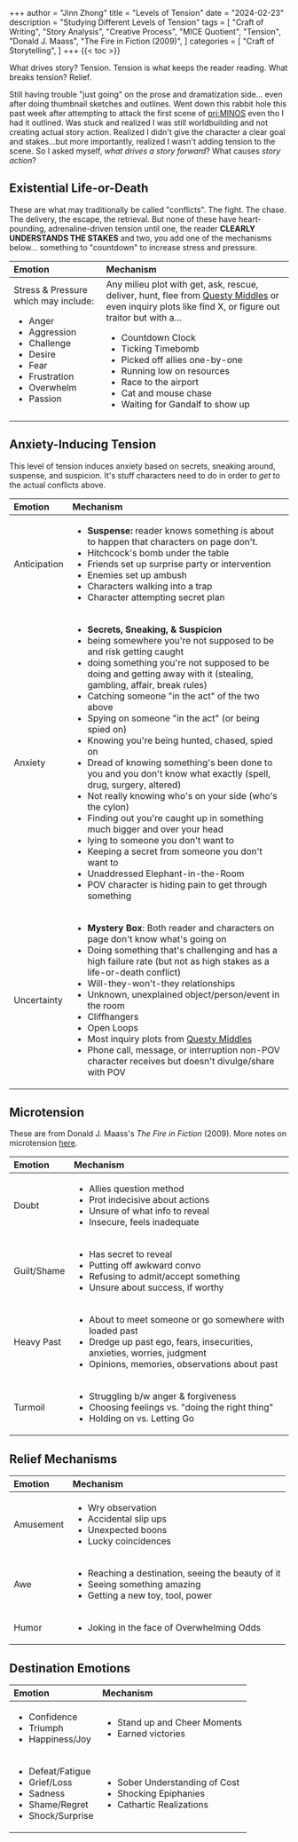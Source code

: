 +++
author = "Jinn Zhong"
title = "Levels of Tension"
date = "2024-02-23"
description = "Studying Different Levels of Tension"
tags = [
    "Craft of Writing",
    "Story Analysis",
    "Creative Process",
    "MICE Quotient",
    "Tension",
    "Donald J. Maass",
    "The Fire in Fiction (2009)",
]
categories = [
    "Craft of Storytelling",
]
+++
{{< toc >}}

What drives story? Tension. Tension is what keeps the reader reading. What breaks tension? Relief.

Still having trouble "just going" on the prose and dramatization side... even after doing thumbnail sketches and outlines. Went down this rabbit hole this past week after attempting to attack the first scene of [prj:MINOS](https://journal.jinnzhong.com/tags/prj-minos/) even tho I had it outlined. Was stuck and realized I was still worldbuilding and not creating actual story action. Realized I didn't give the character a clear goal and stakes...but more importantly, realized I wasn't adding tension to the scene. So I asked myself, _what drives a story forward_? What causes _story action_? 

## Existential Life-or-Death

These  are what may traditionally be called "conflicts". The fight. The chase. The delivery, the escape, the retrieval. But none of these have heart-pounding, adrenaline-driven tension until one, the reader **CLEARLY UNDERSTANDS THE STAKES** and two, you add one of the mechanisms below... something to "countdown" to increase stress and pressure.

| Emotion | Mechanism |
| :--- | :--- |
| Stress & Pressure which may include: <ul><li>Anger</li><li>Aggression</li><li>Challenge</li><li>Desire</li><li>Fear</li><li>Frustration</li><li>Overwhelm</li><li>Passion</li></ul>| Any milieu plot with get, ask, rescue, deliver, hunt, flee from [Questy Middles](https://journal.jinnzhong.com/36-questy-middles/) or even inquiry plots like find X, or figure out traitor but with a... <ul><li>Countdown Clock</li><li>Ticking Timebomb</li><li>Picked off allies one-by-one</li><li>Running low on resources</li><li>Race to the airport</li><li>Cat and mouse chase</li><li>Waiting for Gandalf to show up</li></ul> |

## Anxiety-Inducing Tension

This level of tension induces anxiety based on secrets, sneaking around, suspense, and suspicion. It's stuff characters need to do in order to _get_ to the actual conflicts above.

| Emotion | Mechanism |
| :--- | :--- |
| Anticipation | <ul><li>**Suspense:** reader knows something is about to happen that characters on page don't.</li><li>Hitchcock's bomb under the table</li><li>Friends set up surprise party or intervention</li><li>Enemies set up ambush</li><li>Characters walking into a trap</li><li>Character attempting secret plan</li></ul> |
| Anxiety | <ul><li>**Secrets, Sneaking, & Suspicion**</li><li>being somewhere you're not supposed to be and risk getting caught</li><li>doing something you're not supposed to be doing and getting away with it (stealing, gambling, affair, break rules)</li><li>Catching someone "in the act" of the two above</li><li>Spying on someone "in the act" (or being spied on)</li><li>Knowing you're being hunted, chased, spied on</li><li>Dread of knowing something's been done to you and you don't know what exactly (spell, drug, surgery, altered)</li><li>Not really knowing who's on your side (who's the cylon)</li><li>Finding out you're caught up in something much bigger and over your head</li><li>lying to someone you don't want to</li><li>Keeping a secret from someone you don't want to</li><li>Unaddressed Elephant-in-the-Room</li><li>POV character is hiding pain to get through something</li></ul> |
| Uncertainty | <ul><li>**Mystery Box**: Both reader and characters on page don't know what's going on</li><li>Doing something that's challenging and has a high failure rate (but not as high stakes as a life-or-death conflict)</li><li>Will-they-won't-they relationships</li><li>Unknown, unexplained object/person/event in the room</li><li>Cliffhangers</li><li>Open Loops</li><li>Most inquiry plots from [Questy Middles](https://journal.jinnzhong.com/36-questy-middles/)</li><li>Phone call, message, or interruption non-POV character receives but doesn't divulge/share with POV</li></ul> |

## Microtension 

These are from Donald J. Maass's _The Fire in Fiction_ (2009). More notes on microtension [here](https://journal.jinnzhong.com/micro-tensions/).

| Emotion | Mechanism |
| :--- | :--- |
| Doubt | <ul><li>Allies question method</li><li>Prot indecisive about actions</li><li>Unsure of what info to reveal</li><li>Insecure, feels inadequate</ul> |
| Guilt/Shame | <ul><li>Has secret to reveal</li><li>Putting off awkward convo</li><li>Refusing to admit/accept something</li><li>Unsure about success, if worthy</li></ul> |
| Heavy Past | <ul><li>About to meet someone or go somewhere with loaded past</li><li>Dredge up past ego, fears, insecurities, anxieties, worries, judgment</li><li>Opinions, memories, observations about past</li></ul> |
| Turmoil | <ul><li>Struggling b/w anger & forgiveness</li><li>Choosing feelings vs. "doing the right thing"</li><li>Holding on vs. Letting Go</li></ul> |

## Relief Mechanisms 

| Emotion | Mechanism |
| :--- | :--- |
| Amusement | <ul><li>Wry observation</li><li>Accidental slip ups</li><li>Unexpected boons</li><li>Lucky coincidences</li></ul> |
| Awe | <ul><li>Reaching a destination, seeing the beauty of it</li><li>Seeing something amazing</li><li>Getting a new toy, tool, power</li></ul> |
| Humor | <ul><li>Joking in the face of Overwhelming Odds</li></ul> |

## Destination Emotions 
| Emotion | Mechanism |
| :--- | :--- |
| <ul><li>Confidence</li><li>Triumph</li><li>Happiness/Joy</li></ul> | <ul><li>Stand up and Cheer Moments</li><li>Earned victories</li></ul> |
| <ul><li>Defeat/Fatigue</li><li>Grief/Loss</li><li>Sadness</li><li>Shame/Regret</li><li>Shock/Surprise</li></ul> | <ul><li>Sober Understanding of Cost</li><li>Shocking Epiphanies</li><li>Cathartic Realizations</li></ul> |

